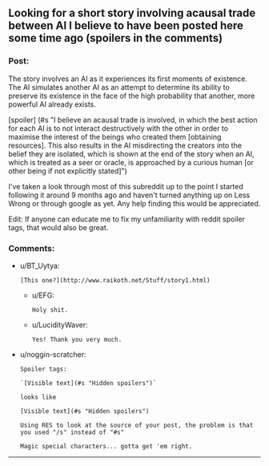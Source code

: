 ## Looking for a short story involving acausal trade between AI I believe to have been posted here some time ago (spoilers in the comments)

### Post:

The story involves an AI as it experiences its first moments of existence. The AI simulates another AI as an attempt to determine its ability to preserve its existence in the face of the high probability that another, more powerful AI already exists.

[spoiler] (#s "I believe an acausal trade is involved, in which the best action for each AI is to not interact destructively with the other in order to maximise the interest of the beings who created them [obtaining resources]. This also results in the AI misdirecting the creators into the belief they are isolated, which is shown at the end of the story when an AI, which is treated as a seer or oracle, is approached by a curious human [or other being if not explicitly stated]")

I've taken a look through most of this subreddit up to the point I started following it around 9 months ago and haven't turned anything up on Less Wrong or through google as yet. Any help finding this would be appreciated.

Edit: If anyone can educate me to fix my unfamiliarity with reddit spoiler tags, that would also be great.

### Comments:

- u/BT_Uytya:
  ```
  [This one?](http://www.raikoth.net/Stuff/story1.html)
  ```

  - u/EFG:
    ```
    Holy shit.
    ```

  - u/LucidityWaver:
    ```
    Yes! Thank you very much.
    ```

- u/noggin-scratcher:
  ```
  Spoiler tags:

  `[Visible text](#s "Hidden spoilers")`

  looks like 

  [Visible text](#s "Hidden spoilers")

  Using RES to look at the source of your post, the problem is that you used "/s" instead of "#s"

  Magic special characters... gotta get 'em right.
  ```

---

